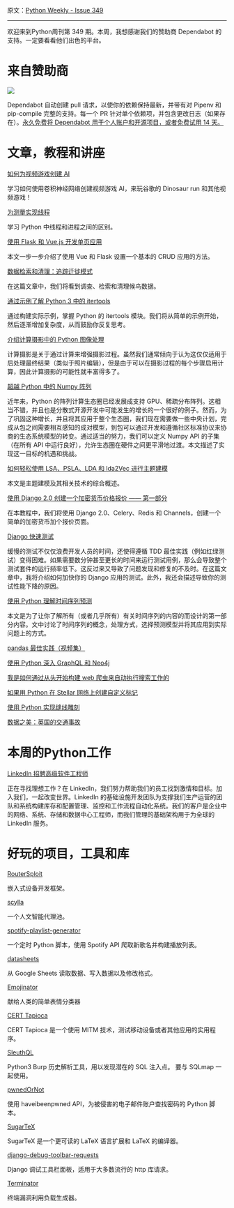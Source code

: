 原文：[Python Weekly - Issue 349](http://eepurl.com/dwHICL)

---

欢迎来到Python周刊第 349 期。本周，我想感谢我们的赞助商 Dependabot 的支持。一定要看看他们出色的平台。

# 来自赞助商
[![](https://gallery.mailchimp.com/e2e180baf855ac797ef407fc7/images/f61bd1ee-85c0-4620-b96d-b439848421ff.png)](https://dependabot.com/)

Dependabot 自动创建 pull 请求，以使你的依赖保持最新，并带有对 Pipenv 和 pip-compile 完整的支持。每一个 PR 针对单个依赖项，并包含更改日志（如果存在）。[永久免费将 Dependabot 用于个人账户和开源项目，或者免费试用 14 天。](https://dependabot.com/)  
  
  
# 文章，教程和讲座
  
[如何为视频游戏创建 AI](https://www.youtube.com/watch?v=v9YwegSFyKI)

学习如何使用卷积神经网络创建视频游戏 AI，来玩谷歌的 Dinosaur run 和其他视频游戏！
  
[为测量实现线程](https://www.pythonforthelab.com/blog/implementing-threads-for-measurements/)

学习 Python 中线程和进程之间的区别。
  
[使用 Flask 和 Vue.js 开发单页应用](https://testdriven.io/developing-a-single-page-app-with-flask-and-vuejs)  

本文一步一步介绍了使用 Vue 和 Flask 设置一个基本的 CRUD 应用的方法。
  
[数据检索和清理：追踪迁徙模式](https://www.dataquest.io/blog/data-retrieval-and-cleaning/)

在这篇文章中，我们将看到调查、检索和清理候鸟数据。
  
[通过示例了解 Python 3 中的 itertools](https://realpython.com/python-itertools/)

通过构建实际示例，掌握 Python 的 itertools 模块。我们将从简单的示例开始，然后逐渐增加复杂度，从而鼓励你反复思考。
  
[介绍计算摄影中的 Python 图像处理](https://www.toptal.com/opencv/python-image-processing-in-computational-photography)

计算摄影是关于通过计算来增强摄影过程。虽然我们通常倾向于认为这仅仅适用于后处理最终结果（类似于照片编辑），但是由于可以在摄影过程的每个步骤启用计算，因此计算摄影的可能性就丰富得多了。
  
[超越 Python 中的 Numpy 阵列](https://matthewrocklin.com/blog//work/2018/05/27/beyond-numpy)  

近年来，Python 的阵列计算生态圈已经发展成支持 GPU、稀疏分布阵列。这相当不错，并且也是分散式开源开发中可能发生的增长的一个很好的例子。然而，为了巩固这种增长，并且将其应用于整个生态圈，我们现在需要做一些中央计划，完成从包之间需要相互感知的成对模型，到包可以通过开发和遵循社区标准协议来协商的生态系统模型的转变。通过适当的努力，我们可以定义 Numpy API 的子集（在所有 API 中运行良好），允许生态圈在硬件之间更平滑地过渡。本文描述了实现这一目标的机遇和挑战。
  
[如何轻松使用 LSA、PSLA、LDA 和 lda2Vec 进行主题建模](https://medium.com/nanonets/topic-modeling-with-lsa-psla-lda-and-lda2vec-555ff65b0b05)  

本文是主题建模及其相关技术的综合概述。
  
[使用 Django 2.0 创建一个加密货币价格报价 —— 第一部分](https://medium.com/@auxyz/creating-a-cryptocoin-price-ticker-with-django-2-0-part-one-2b628deb85d9)

在本教程中，我们将使用 Django 2.0、Celery、Redis 和 Channels，创建一个简单的加密货币加个报价页面。
  
[Django 快速测试](https://dizballanze.com/django-blazing-fast-tests/)

缓慢的测试不仅仅浪费开发人员的时间，还使得遵循 TDD 最佳实践（例如红绿测试）变得困难。如果需要数分钟甚至更长的时间来运行测试用例，那么会导致整个测试套件的运行频率低下。这反过来又导致了问题发现和修复的不及时。在这篇文章中，我将介绍如何加快你的 Django 应用的测试。此外，我还会描述导致你的测试性能下降的原因。
  
[使用 Python 理解时间序列预测](https://www.vinta.com.br/blog/2018/understanding-time-series-forecasting-python/)

本文是为了让你了解所有（或者几乎所有）有关时间序列的内容的而设计的第一部分内容。文中讨论了时间序列的概念，处理方式，选择预测模型并将其应用到实际问题上的方式。
  
[pandas 最佳实践（视频集）](http://www.dataschool.io/best-practices-with-pandas/)  
  
[使用 Python 深入 GraphQL 和 Neo4j](https://medium.com/elements/diving-into-graphql-and-neo4j-with-python-244ec39ddd94)  
  
[我是如何通过从头开始构建 web 爬虫来自动执行搜索工作的](https://medium.freecodecamp.org/how-i-built-a-web-crawler-to-automate-my-job-search-f825fb5af718)  
  
[如果用 Python 在 Stellar 网络上创建自定义标记](https://medium.com/python-pandemonium/how-to-create-a-custom-token-on-stellar-network-in-python-abf8b2f7a6f8)  
  
[使用 Python 实现缝线雕刻](https://karthikkaranth.me/blog/implementing-seam-carving-with-python/)  
  
[数据之美：英国的交通事故](http://machineloveus.com/data-is-beautiful-traffic-accidents-in-the-uk/)  
  
  
# 本周的Python工作  
  
[LinkedIn 招聘高级软件工程师](http://jobs.pythonweekly.com/jobs/senior-software-engineer-13/)

正在寻找理想工作？在 LinkedIn，我们努力帮助我们的员工找到激情和目标。加入我们，一起改变世界。LinkedIn 的基础设施开发团队为支撑我们生产运营的团队和系统构建库存和配置管理、监控和工作流程自动化系统。我们的客户是企业中的网络、系统、存储和数据中心工程师，而我们管理的基础架构用于为全球的 LinkedIn 服务。
  
  
# 好玩的项目，工具和库  
  
[RouterSploit](https://github.com/threat9/routersploit)   

嵌入式设备开发框架。
  
[scylla](https://github.com/imWildCat/scylla)  

一个人文智能代理池。
  
[spotify-playlist-generator](https://github.com/mileshenrichs/spotify-playlist-generator)  

一个定时 Python 脚本，使用 Spotify API 爬取新歌名并构建播放列表。
  
[datasheets](https://github.com/Squarespace/datasheets)  

从 Google Sheets 读取数据、写入数据以及修改格式。
  
[Emojinator](https://github.com/akshaybahadur21/Emojinator)  

献给人类的简单表情分类器
  
[CERT Tapioca](https://github.com/CERTCC/tapioca)  

CERT Tapioca 是一个使用 MITM 技术，测试移动设备或者其他应用的实用程序。

[SleuthQL](https://github.com/RhinoSecurityLabs/SleuthQL)  

Python3 Burp 历史解析工具，用以发现潜在的 SQL 注入点。 要与 SQLmap 一起使用。 
  
[pwnedOrNot](https://github.com/thewhiteh4t/pwnedOrNot)  

使用 haveibeenpwned API，为被侵害的电子邮件账户查找密码的 Python 脚本。
  
[SugarTeX](https://github.com/kiwi0fruit/sugartex)   

SugarTeX 是一个更可读的 LaTeX 语言扩展和 LaTeX 的编译器。
  
[django-debug-toolbar-requests](https://github.com/ENERGYLINX/django-debug-toolbar-requests)  

Django 调试工具栏面板，适用于大多数流行的 http 库请求。
  
[Terminator](https://github.com/MohamedNourTN/Terminator)  

终端漏洞利用负载生成器。
